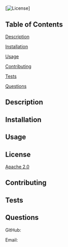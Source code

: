 # 
    
[![License](https://img.shields.io/badge/License-Apache_2.0-blue.svg)]
    
## Table of Contents
    
[Description](#description)
    
[Installation](#installation)
    
[Usage](#usage)
    
[Contributing](#contributing)
    
[Tests](#tests)
    
[Questions](#questions)
    
## Description
    
 
    
## Installation
    
 
    
## Usage
    
 
    

## License
    
[Apache 2.0](https://opensource.org/licenses/Apache-2.0)
    
## Contributing
    
 
    
## Tests
    
 
    
## Questions
    
GitHub: 
    
Email: 
    
